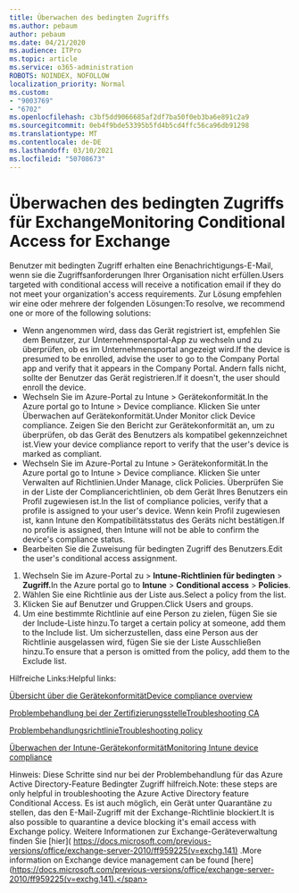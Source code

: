 ```yaml
---
title: Überwachen des bedingten Zugriffs
ms.author: pebaum
author: pebaum
ms.date: 04/21/2020
ms.audience: ITPro
ms.topic: article
ms.service: o365-administration
ROBOTS: NOINDEX, NOFOLLOW
localization_priority: Normal
ms.custom:
- "9003769"
- "6702"
ms.openlocfilehash: c3bf5dd9066685af2df7ba50f0eb3ba6e891c2a9
ms.sourcegitcommit: 0eb4f9bde53395b5fd4b5cd4ffc56ca96db91298
ms.translationtype: MT
ms.contentlocale: de-DE
ms.lasthandoff: 03/10/2021
ms.locfileid: "50708673"
---
```

# <a name="monitoring-conditional-access-for-exchange"></a><span data-ttu-id="9082b-102">Überwachen des bedingten Zugriffs für Exchange</span><span class="sxs-lookup"><span data-stu-id="9082b-102">Monitoring Conditional Access for Exchange</span></span>

<span data-ttu-id="9082b-103">Benutzer mit bedingten Zugriff erhalten eine Benachrichtigungs-E-Mail, wenn sie die Zugriffsanforderungen Ihrer Organisation nicht erfüllen.</span><span class="sxs-lookup"><span data-stu-id="9082b-103">Users targeted with conditional access will receive a notification email if they do not meet your organization's access requirements.</span></span> <span data-ttu-id="9082b-104">Zur Lösung empfehlen wir eine oder mehrere der folgenden Lösungen:</span><span class="sxs-lookup"><span data-stu-id="9082b-104">To resolve, we recommend one or more of the following solutions:</span></span>

- <span data-ttu-id="9082b-105">Wenn angenommen wird, dass das Gerät registriert ist, empfehlen Sie dem Benutzer, zur Unternehmensportal-App zu wechseln und zu überprüfen, ob es im Unternehmensportal angezeigt wird.</span><span class="sxs-lookup"><span data-stu-id="9082b-105">If the device is presumed to be enrolled, advise the user to go to the Company Portal app and verify that it appears in the Company Portal.</span></span> <span data-ttu-id="9082b-106">Andern falls nicht, sollte der Benutzer das Gerät registrieren.</span><span class="sxs-lookup"><span data-stu-id="9082b-106">If it doesn't, the user should enroll the device.</span></span>
- <span data-ttu-id="9082b-107">Wechseln Sie im Azure-Portal zu Intune > Gerätekonformität.</span><span class="sxs-lookup"><span data-stu-id="9082b-107">In the Azure portal go to Intune > Device compliance.</span></span> <span data-ttu-id="9082b-108">Klicken Sie unter Überwachen auf Gerätekonformität.</span><span class="sxs-lookup"><span data-stu-id="9082b-108">Under Monitor click Device compliance.</span></span> <span data-ttu-id="9082b-109">Zeigen Sie den Bericht zur Gerätekonformität an, um zu überprüfen, ob das Gerät des Benutzers als kompatibel gekennzeichnet ist.</span><span class="sxs-lookup"><span data-stu-id="9082b-109">View your device compliance report to verify that the user's device is marked as compliant.</span></span>
- <span data-ttu-id="9082b-110">Wechseln Sie im Azure-Portal zu Intune > Gerätekonformität.</span><span class="sxs-lookup"><span data-stu-id="9082b-110">In the Azure portal go to Intune > Device compliance.</span></span> <span data-ttu-id="9082b-111">Klicken Sie unter Verwalten auf Richtlinien.</span><span class="sxs-lookup"><span data-stu-id="9082b-111">Under Manage, click Policies.</span></span> <span data-ttu-id="9082b-112">Überprüfen Sie in der Liste der Compliancerichtlinien, ob dem Gerät Ihres Benutzers ein Profil zugewiesen ist.</span><span class="sxs-lookup"><span data-stu-id="9082b-112">In the list of compliance policies, verify that a profile is assigned to your user's device.</span></span> <span data-ttu-id="9082b-113">Wenn kein Profil zugewiesen ist, kann Intune den Kompatibilitätsstatus des Geräts nicht bestätigen.</span><span class="sxs-lookup"><span data-stu-id="9082b-113">If no profile is assigned, then Intune will not be able to confirm the device's compliance status.</span></span>
- <span data-ttu-id="9082b-114">Bearbeiten Sie die Zuweisung für bedingten Zugriff des Benutzers.</span><span class="sxs-lookup"><span data-stu-id="9082b-114">Edit the user's conditional access assignment.</span></span>

1. <span data-ttu-id="9082b-115">Wechseln Sie im Azure-Portal zu  >  **Intune-Richtlinien für bedingten**  >  **Zugriff.**</span><span class="sxs-lookup"><span data-stu-id="9082b-115">In the Azure portal go to **Intune** > **Conditional access** > **Policies**.</span></span>
2. <span data-ttu-id="9082b-116">Wählen Sie eine Richtlinie aus der Liste aus.</span><span class="sxs-lookup"><span data-stu-id="9082b-116">Select a policy from the list.</span></span>
3. <span data-ttu-id="9082b-117">Klicken Sie auf Benutzer und Gruppen.</span><span class="sxs-lookup"><span data-stu-id="9082b-117">Click Users and groups.</span></span>
4. <span data-ttu-id="9082b-118">Um eine bestimmte Richtlinie auf eine Person zu zielen, fügen Sie sie der Include-Liste hinzu.</span><span class="sxs-lookup"><span data-stu-id="9082b-118">To target a certain policy at someone, add them to the Include list.</span></span> <span data-ttu-id="9082b-119">Um sicherzustellen, dass eine Person aus der Richtlinie ausgelassen wird, fügen Sie sie der Liste Ausschließen hinzu.</span><span class="sxs-lookup"><span data-stu-id="9082b-119">To ensure that a person is omitted from the policy, add them to the Exclude list.</span></span>

<span data-ttu-id="9082b-120">Hilfreiche Links:</span><span class="sxs-lookup"><span data-stu-id="9082b-120">Helpful links:</span></span>

[<span data-ttu-id="9082b-121">Übersicht über die Gerätekonformität</span><span class="sxs-lookup"><span data-stu-id="9082b-121">Device compliance overview</span></span>](https://docs.microsoft.com/intune/device-compliance-get-started)

[<span data-ttu-id="9082b-122">Problembehandlung bei der Zertifizierungsstelle</span><span class="sxs-lookup"><span data-stu-id="9082b-122">Troubleshooting CA</span></span>](https://docs.microsoft.com/intune/troubleshoot-conditional-access)

[<span data-ttu-id="9082b-123">Problembehandlungsrichtlinie</span><span class="sxs-lookup"><span data-stu-id="9082b-123">Troubleshooting policy</span></span>](https://docs.microsoft.com/troubleshoot/mem/intune/troubleshoot-policies-in-microsoft-intune)

[<span data-ttu-id="9082b-124">Überwachen der Intune-Gerätekonformität</span><span class="sxs-lookup"><span data-stu-id="9082b-124">Monitoring Intune device compliance</span></span>](https://docs.microsoft.com/intune/compliance-policy-monitor)

<span data-ttu-id="9082b-125">Hinweis: Diese Schritte sind nur bei der Problembehandlung für das Azure Active Directory-Feature Bedingter Zugriff hilfreich.</span><span class="sxs-lookup"><span data-stu-id="9082b-125">Note: these steps are only helpful in troubleshooting the Azure Active Directory feature Conditional Access.</span></span> <span data-ttu-id="9082b-126">Es ist auch möglich, ein Gerät unter Quarantäne zu stellen, das den E-Mail-Zugriff mit der Exchange-Richtlinie blockiert.</span><span class="sxs-lookup"><span data-stu-id="9082b-126">It is also possible to quarantine a device blocking it's email access with Exchange policy.</span></span> <span data-ttu-id="9082b-127">Weitere Informationen zur Exchange-Geräteverwaltung finden Sie [hier]( https://docs.microsoft.com/previous-versions/office/exchange-server-2010/ff959225(v=exchg.141) .</span><span class="sxs-lookup"><span data-stu-id="9082b-127">More information on Exchange device management can be found [here](https://docs.microsoft.com/previous-versions/office/exchange-server-2010/ff959225(v=exchg.141).</span></span>
